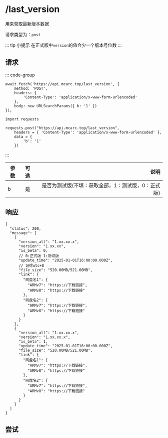 # /last_version

用来获取最新版本数据

请求类型为：`post`

::: tip 小提示
在正式版中`version`的值会少一个版本号位数
:::

## 请求

::: code-group

```javascript{6}
await fetch('https://api.mcarc.top/last_version', {
    method: 'POST',
    headers: {
        'Content-Type': 'application/x-www-form-urlencoded'
    },
    body: new URLSearchParams({ b: '1' })
});
```

```python{6}
import requests

requests.post("https://api.mcarc.top/last_version",
    headers = { 'Content-Type': 'application/x-www-form-urlencoded' },
    data = { 
        'b': '1' 
    })
```

:::

| 参数 | 可选 |                          说明 |
|----|:--:|----------------------------:|
| b  | 是  | 是否为测试版(不填：获取全部，1：测试版，0：正式版) |

## 响应

```json5 [json5]
{
  "status": 200,
  "message": [
    {
      "version_all": "1.xx.xx.x",
      "version": "1.xx.xx",
      "is_beta": 0,
      // 0:正式版 1:测试版
      "update_time": "2025-01-01T16:00:00.000Z",
      // 记得utc+8
      "file_size": "520.00MB/521.00MB",
      "link": {
        "网盘名1": {
          "ARMv7": "https://下载链接",
          "ARMv8": "https://下载链接"
        },
        "网盘名2": {
          "ARMv7": "https://下载链接",
          "ARMv8": "https://下载链接"
        }
      }
    },
    {
      "version_all": "1.xx.xx.x",
      "version": "1.xx.xx.x",
      "is_beta": 1,
      "update_time": "2025-01-01T16:00:00.000Z",
      "file_size": "520.00MB/521.00MB",
      "link": {
        "网盘名1": {
          "ARMv7": "https://下载链接",
          "ARMv8": "https://下载链接"
        },
        "网盘名2": {
          "ARMv7": "https://下载链接",
          "ARMv8": "https://下载链接"
        }
      }
    }
  ]
}
```

## 尝试

<PostButton url="last_version" method="POST" :body="{ b: '1' }" />

